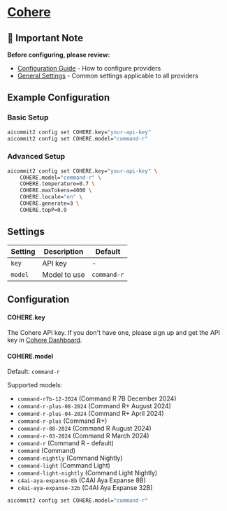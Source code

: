 # <a href="https://cohere.com/" target="_blank">Cohere</a>

## 📌 Important Note

**Before configuring, please review:**

- [Configuration Guide](../../README.md#configuration) - How to configure providers
- [General Settings](../../README.md#general-settings) - Common settings applicable to all providers

## Example Configuration

### Basic Setup

```sh
aicommit2 config set COHERE.key="your-api-key"
aicommit2 config set COHERE.model="command-r"
```

### Advanced Setup

```sh
aicommit2 config set COHERE.key="your-api-key" \
    COHERE.model="command-r" \
    COHERE.temperature=0.7 \
    COHERE.maxTokens=4000 \
    COHERE.locale="en" \
    COHERE.generate=3 \
    COHERE.topP=0.9
```

## Settings

| Setting | Description  | Default   |
| ------- | ------------ | --------- |
| `key`   | API key      | -         |
| `model` | Model to use | `command-r` |

## Configuration

#### COHERE.key

The Cohere API key. If you don't have one, please sign up and get the API key in [Cohere Dashboard](https://dashboard.cohere.com/).

#### COHERE.model

Default: `command-r`

Supported models:

- `command-r7b-12-2024` (Command R 7B December 2024)
- `command-r-plus-08-2024` (Command R+ August 2024)
- `command-r-plus-04-2024` (Command R+ April 2024)
- `command-r-plus` (Command R+)
- `command-r-08-2024` (Command R August 2024)
- `command-r-03-2024` (Command R March 2024)
- `command-r` (Command R - default)
- `command` (Command)
- `command-nightly` (Command Nightly)
- `command-light` (Command Light)
- `command-light-nightly` (Command Light Nightly)
- `c4ai-aya-expanse-8b` (C4AI Aya Expanse 8B)
- `c4ai-aya-expanse-32b` (C4AI Aya Expanse 32B)

```sh
aicommit2 config set COHERE.model="command-r"
```
